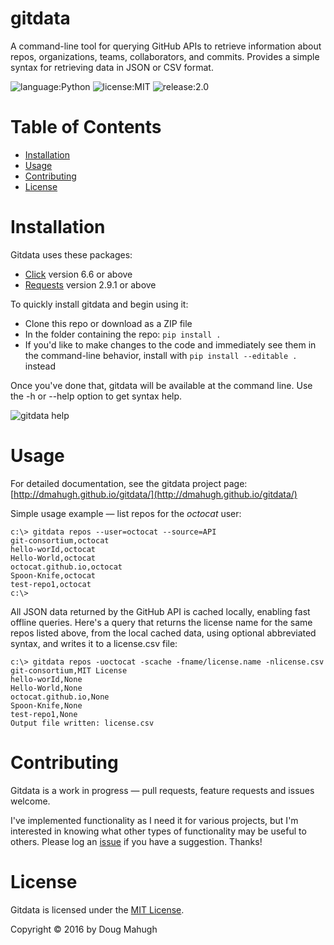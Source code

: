 # gitdata
A command-line tool for querying GitHub APIs to retrieve information about repos, organizations, teams, collaborators, and commits. Provides a simple syntax for retrieving data in JSON or CSV format.

![language:Python](https://img.shields.io/badge/Language-Python-blue.svg?style=flat-square) ![license:MIT](https://img.shields.io/badge/License-MIT-green.svg?style=flat-square) ![release:2.0](https://img.shields.io/badge/Release-2.0-lightgrey.svg?style=flat-square)

# Table of Contents
* [Installation](#installation)
* [Usage](#usage)
* [Contributing](#contributing)
* [License](#license)

# Installation
Gitdata uses these packages:
* [Click](http://click.pocoo.org/5/) version 6.6 or above
* [Requests](http://docs.python-requests.org/en/master/) version 2.9.1 or above

To quickly install gitdata and begin using it:
* Clone this repo or download as a ZIP file
* In the folder containing the repo: ```pip install .```
* If you'd like to make changes to the code and immediately see them in the command-line behavior, install with ```pip install --editable .``` instead

Once you've done that, gitdata will be available at the command line. Use the -h or --help option to get syntax help.

![gitdata help](images/gitdata-help.png)

# Usage
For detailed documentation, see the gitdata project page: [http://dmahugh.github.io/gitdata/](http://dmahugh.github.io/gitdata/)

Simple usage example &mdash; list repos for the *octocat* user:
```
c:\> gitdata repos --user=octocat --source=API
git-consortium,octocat
hello-worId,octocat
Hello-World,octocat
octocat.github.io,octocat
Spoon-Knife,octocat
test-repo1,octocat
c:\>
```
All JSON data returned by the GitHub API is cached locally, enabling fast offline queries. Here's a query that returns the license name for the same repos listed above, from the local cached data, using optional abbreviated syntax, and writes it to a license.csv file:
```
c:\> gitdata repos -uoctocat -scache -fname/license.name -nlicense.csv
git-consortium,MIT License
hello-worId,None
Hello-World,None
octocat.github.io,None
Spoon-Knife,None
test-repo1,None
Output file written: license.csv
```

# Contributing
Gitdata is a work in progress &mdash; pull requests, feature requests and issues welcome.

I've implemented functionality as I need it for various projects, but I'm interested in knowing what other types of functionality
may be useful to others. Please log an [issue](https://github.com/dmahugh/gitdata/issues) if you have a suggestion. Thanks!

# License
Gitdata is licensed under the [MIT License](https://github.com/dmahugh/gitdata/blob/master/LICENSE).

Copyright &copy; 2016 by Doug Mahugh

